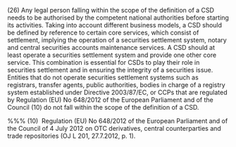 (26) Any legal person falling within the scope of the definition of a CSD needs to be authorised by the competent national authorities before starting its activities. Taking into account different business models, a CSD should be defined by reference to certain core services, which consist of settlement, implying the operation of a securities settlement system, notary and central securities accounts maintenance services. A CSD should at least operate a securities settlement system and provide one other core service. This combination is essential for CSDs to play their role in securities settlement and in ensuring the integrity of a securities issue. Entities that do not operate securities settlement systems such as registrars, transfer agents, public authorities, bodies in charge of a registry system established under Directive 2003/87/EC, or CCPs that are regulated by Regulation (EU) No 648/2012 of the European Parliament and of the Council (10) do not fall within the scope of the definition of a CSD.

%%% (10)  Regulation (EU) No 648/2012 of the European Parliament and of the Council of 4 July 2012 on OTC derivatives, central counterparties and trade repositories (OJ L 201, 27.7.2012, p. 1).